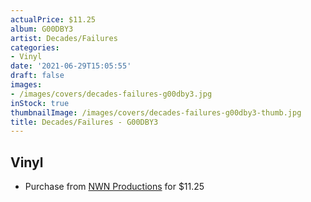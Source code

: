 ```yaml
---
actualPrice: $11.25
album: G00DBY3
artist: Decades/Failures
categories:
- Vinyl
date: '2021-06-29T15:05:55'
draft: false
images:
- /images/covers/decades-failures-g00dby3.jpg
inStock: true
thumbnailImage: /images/covers/decades-failures-g00dby3-thumb.jpg
title: Decades/Failures - G00DBY3
---
```


## Vinyl
* Purchase from [NWN Productions](http://shop.nwnprod.com/index.php?route=product/product&path=75&product_id=2572&sort=pd.name&order=ASC) for $11.25
